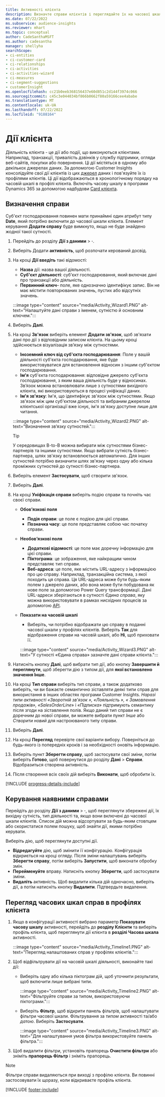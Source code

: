 ```yaml
---
title: Активності клієнта
description: Визначте справи клієнтів і переглядайте їх на часової шкалі в профілях клієнтів.
ms.date: 07/22/2022
ms.subservice: audience-insights
ms.reviewer: mhart
ms.topic: conceptual
author: CadeSanthaMSFT
ms.author: cadesantha
manager: shellyha
searchScope:
- ci-entities
- ci-customer-card
- ci-relationships
- ci-activities
- ci-activities-wizard
- ci-measures
- ci-segment-suggestions
- customerInsight
ms.openlocfilehash: cc21b0eeb368156437e60d851c2d144f3974c066
ms.sourcegitcommit: c45c3e044034bf866b0662f80a59166cee4ababe
ms.translationtype: MT
ms.contentlocale: uk-UA
ms.lasthandoff: 07/22/2022
ms.locfileid: "9188164"
---
```

# <a name="customer-activities"></a>Дії клієнта

Діяльність клієнта - це дії або події, що виконуються клієнтами. Наприклад, транзакції, тривалість дзвінків у службу підтримки, огляди веб-сайтів, покупки або повернення. Ці дії містяться в одному або декількох джерелах даних. За допомогою Customer Insights консолідуйте свої дії клієнтів із цих [джерел](data-sources.md) даних і пов'язуйте їх із профілями клієнтів. Ці дії відображаються в хронологічному порядку на часовій шкалі в профілі клієнта. Включіть часову шкалу в програми Dynamics 365 за допомогою надбудови [Card клієнта](customer-card-add-in.md).

## <a name="define-an-activity"></a>Визначення справи

Суб'єкт господарювання повинен мати принаймні один атрибут типу **Date**, який потрібно включити до часової шкали клієнта. Елемент керування **Додати справу** буде вимкнуто, якщо не буде знайдено жодної такої сутності.

1. Перейдіть до розділу **Дії з даними** > **·**.

1. Виберіть Додати **активність**, щоб розпочати керований досвід.

1. На кроці **Дії введіть** такі відомості:

   - **Назва** дії: назва вашої діяльності.
   - **Суб'єкт діяльності**: суб'єкт господарювання, який включає дані про транзакції або діяльність.
   - **Первинний ключ**– поле, яке однозначно ідентифікує запис. Він не має містити повторюваних значень, пустих або відсутніх значень.

   :::image type="content" source="media/Activity_Wizard1.PNG" alt-text="Налаштуйте дані справи з іменем, сутністю й основним ключем.":::

1. Виберіть **Далі**.

1. На кроці **Зв'язок** виберіть елемент **Додати зв'язок**, щоб зв'язати дані про дії з відповідним записом клієнта. На цьому кроці здійснюється візуалізація зв’язку між сутностями.  

   - **Іноземний ключ від суб'єкта господарювання**: Поле у вашій діяльності суб'єкта господарювання, яке буде використовуватися для встановлення відносин з іншим суб'єктом господарювання.
   - **Ім'я** суб'єкта господарювання: відповідне джерело суб'єкта господарювання, з яким ваша діяльність буде у відносинах. Зв’язок можна встановлювати лише з сутностями вихідного клієнта, які використовуються в процесі уніфікації даних.
   - **Ім'я зв'язку**: Ім'я, що ідентифікує зв'язок між сутностями. Якщо зв'язок між цим суб'єктом діяльності та вибраним джерелом клієнтської організації вже існує, ім'я зв'язку доступне лише для читання.

   :::image type="content" source="media/Activity_Wizard2.PNG" alt-text="Визначення зв’язку сутностей.":::

   > [!TIP]
   > У середовищах B-to-B можна вибирати між сутностями бізнес-партнерів та іншими сутностями. Якщо вибрати сутність бізнес-партнера, шлях зв'язку встановлюється автоматично. Для інших сутностей потрібно визначити шлях зв'язку через одну або кілька проміжних сутностей до сутності бізнес-партнера.

1. Виберіть елемент **Застосувати**, щоб створити зв'язок.

1. Виберіть **Далі**.

1. На кроці **Уніфікація справи** виберіть подію справи та почніть час своєї справи.
   - **Обов’язкові поля**
      - **Подія справи**: це поле є подією для цієї справи.
      - **Позначка часу**: це поле представляє собою час початку справи.

   - **Необов’язкові поля**
      - **Додаткові відомості**: це поле має доречну інформацію для цієї справи.
      - **Піктограма**: це зображення, яке найкращим чином представляє тип справи.
      - **Веб-адреса**: це поле, яке містить URL-адресу з інформацією про цю справу. Наприклад, транзакційна система, з якої походить ця справа. Ця URL-адреса може бути будь-яким полем з джерело даних, або вона може бути побудована як нове поле за допомогою Power Query трансформації. Дані URL-адреси зберігаються в сутності *Єдина справа*, яку можна використовувати в рамках нисхідних процесів за допомогою [API](apis.md).

   - **Показати на часовій шкалі**
      - Виберіть, чи потрібно відображати цю справу в поданні часової шкали у профілях клієнтів. Виберіть **Так** для відображення справи на часовій шкалі, або **Ні**, щоб приховати її.

      :::image type="content" source="media/Activity_Wizard3.PNG" alt-text="У сутності «Єдина справа» зазначте дані справи клієнта.":::

1. Натисніть кнопку **Далі**, щоб вибрати тип дії, або кнопку **Завершити й переглянути**, щоб зберегти дію з типом дії, для **якої встановлено значення Інше**.

1. На кроці **Тип справи** виберіть тип справи, а також додатково виберіть, чи ви бажаєте семантично зіставляти деякі типи справ для використання в інших областях програми Customer Insights. *Наразі типи активності «Зворотній зв'язок* *», «Лояльність* *», «* *Замовлення продажів», «SalesOrderLine*» і *«Підписка»* підтримують семантику після згоди на зіставлення полів. Якщо даний тип справи не є доречним до нової справи, ви можете вибрати пункт *Інше* або *Створити новий* для настроюваного типу справи.

1. Виберіть **Далі**.

1. На кроці **Перегляд** перевірте свої варіанти вибору. Поверніться до будь-якого із попередніх кроків і за необхідності оновіть інформацію.

1. Виберіть пункт **Зберегти справу**, щоб застосувати свої зміни, потім виберіть **Готово**, щоб повернутися до розділу **Дані** > **Справи**. Відобразиться створена активність.

1. Після створення всіх своїх дій виберіть **Виконати**, щоб обробити їх.

[!INCLUDE [progress-details-include](includes/progress-details-pane.md)]

## <a name="manage-existing-activities"></a>Керування наявними справами

Перейдіть до розділу **Дії з даними** > **·**, щоб переглянути збережені дії, їх вихідну сутність, тип діяльності та, якщо вони включені до часової шкали клієнтів. Список дій можна відсортувати за будь-яким стовпцем або скористатися полем пошуку, щоб знайти дії, якими потрібно керувати.

Виберіть дію, щоб переглянути доступні дії.

- **Відредагуйте** дію, щоб змінити її конфігурацію. Конфігурація відкриється на кроці огляду. Після зміни налаштувань виберіть **Зберегти справу**, потім виберіть **Запустити**, щоб виконати обробку змін.
- **Перейменуйте** вправу. Натисніть кнопку **Зберегти**, щоб застосувати зміни.
- **Видаліть** активність. Щоб видалити кілька дій одночасно, виберіть дії, а потім натисніть кнопку **Видалити**. Підтвердьте видалення.

## <a name="view-activity-timelines-on-customer-profiles"></a>Перегляд часових шкал справ в профілях клієнта

1. Якщо в конфігурації активності вибрано параметр **Показувати часову шкалу** активності, перейдіть до **розділу Клієнти** та виберіть профіль клієнта, щоб переглянути дії клієнта в **розділі Часова шкала** активності.

   :::image type="content" source="media/Activity_Timeline1.PNG" alt-text="Перегляд налаштованих справ у профілях клієнтів.":::

1. Щоб відфільтрувати дії на часовій шкалі діяльності, виконайте такі дії:

   - Виберіть одну або кілька піктограм дій, щоб уточнити результати, щоб включити лише вибрані типи.

     :::image type="content" source="media/Activity_Timeline2.PNG" alt-text="Фільтруйте справи за типом, використовуючи піктограми.":::

   - Виберіть **Фільтр**, щоб відкрити панель фільтрів, щоб налаштувати фільтри часової шкали. Фільтрування за *типом* активності та/або *датою*. Виберіть **Застосувати**.

     :::image type="content" source="media/Activity_Timeline3.PNG" alt-text="Для налаштування умов фільтра використовуйте панель фільтра.":::

1. Щоб видалити фільтри, установіть прапорець **Очистити фільтри** або зніміть **прапорець Фільтр** і зніміть прапорець.

> [!NOTE]
> Фільтри справи видаляються при виході з профілю клієнта. Ви повинні застосовувати їх щоразу, коли відкриваєте профіль клієнта.

[!INCLUDE [footer-include](includes/footer-banner.md)]
